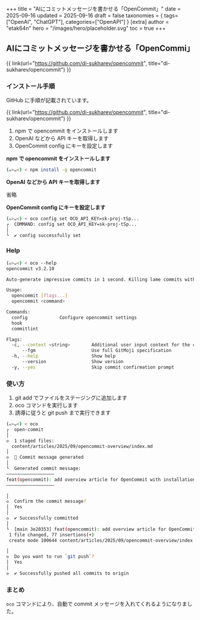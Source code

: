+++
title = "AIにコミットメッセージを書かせる「OpenCommit」"
date = 2025-09-16
updated = 2025-09-16
draft = false
taxonomies = { tags=["OpenAI", "ChatGPT"], categories=["OpenAPI"] }
[extra]
author = "etak64n"
hero = "/images/hero/placeholder.svg"
toc = true
+++

## AIにコミットメッセージを書かせる「OpenCommi」

{{ link(url="https://github.com/di-sukharev/opencommit", title="di-sukharev/opencommit") }}

### インストール手順

GitHub に手順が記載されています。

{{ link(url="https://github.com/di-sukharev/opencommit", title="di-sukharev/opencommit") }}

1. npm で opencommit をインストールします
2. OpenAI などから API キーを取得します
3. OpenCommit config にキーを設定します

**npm で opencommit をインストールします**

```sh
(๑>ᴗ<) < npm install -g opencommit
```

**OpenAI などから API キーを取得します**

省略

**OpenCommit config にキーを設定します**

```sh
(๑>ᴗ<) < oco config set OCO_API_KEY=sk-proj-tSp...
┌  COMMAND: config set OCO_API_KEY=sk-proj-tSp...
│
└  ✔ config successfully set
```

### Help

```sh
(๑>ᴗ<) < oco --help                                                      (git)-[main]
opencommit v3.2.10

Auto-generate impressive commits in 1 second. Killing lame commits with AI 🤯🔫

Usage:
  opencommit [flags...]
  opencommit <command>

Commands:
  config            Configure opencommit settings                                     
  hook                                                                                
  commitlint                                                                          

Flags:
  -c, --context <string>        Additional user input context for the commit message  
      --fgm                     Use full GitMoji specification                        
  -h, --help                    Show help                                             
      --version                 Show version                                          
  -y, --yes                     Skip commit confirmation prompt                       
```

### 使い方

1. git add でファイルをステージングに追加します
2. oco コマンドを実行します
3. 誘導に従うと git push まで実行できます

```sh
(๑>ᴗ<) < oco                                                             (git)-[main]
┌  open-commit
│
◇  1 staged files:
  content/articles/2025/09/opencommit-overview/index.md
│
◇  📝 Commit message generated
│
└  Generated commit message:
——————————————————
feat(opencommit): add overview article for OpenCommit with installation steps and usage instructions
——————————————————

│
◇  Confirm the commit message?
│  Yes
│
◇  ✔ Successfully committed
│
└  [main 3e20353] feat(opencommit): add overview article for OpenCommit with installation steps and usage instructions
 1 file changed, 77 insertions(+)
 create mode 100644 content/articles/2025/09/opencommit-overview/index.md

│
◇  Do you want to run `git push`?
│  Yes
│
◇  ✔ Successfully pushed all commits to origin
```

### まとめ
`oco` コマンドにより、自動で commit メッセージを入れてくれるようになりました。